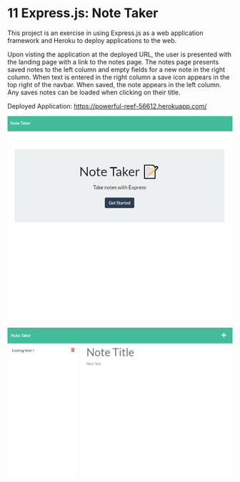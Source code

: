 # 11 Express.js: Note Taker

This project is an exercise in using Express.js as a web application framework and Heroku to deploy applications to the web.

Upon visting the application at the deployed URL, the user is presented with the landing page with a link to the notes page. The notes page presents saved notes to the left column and empty fields for a new note in the right column. When text is entered in the right column a save icon appears in the top right of the navbar. When saved, the note appears in the left column. Any saves notes can be loaded when clicking on their title.

Deployed Application: https://powerful-reef-56612.herokuapp.com/

![example-screenshot1](https://github.com/Danqest/11-Note-Taker/blob/main/assets/images/landing-page.png)

![example-screenshot2](https://github.com/Danqest/11-Note-Taker/blob/main/assets/images/notes-page.png)